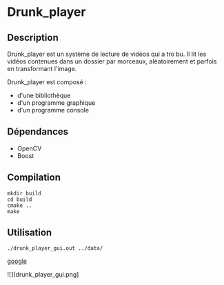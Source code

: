 # Drunk_player
## Description
Drunk_player est un système de lecture de vidéos qui a tro bu. Il lit les vidéos contenues dans un dossier par morceaux, aléatoirement et parfois en transformant l'image.

Drunk_player est composé :

- d'une bibliothèque
- d'un programme graphique
- d'un programme console

## Dépendances
- OpenCV
- Boost

## Compilation
```
mkdir build
cd build
cmake ..
make
```

## Utilisation
```
./drunk_player_gui.out ../data/
```

[google](http://www.google.com/)

![](drunk_player_gui.png]
